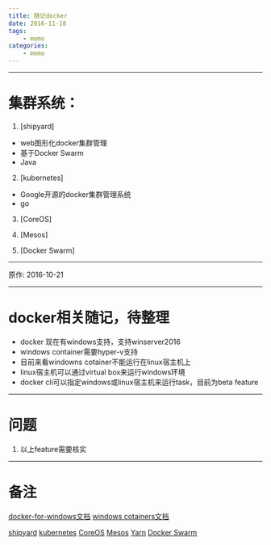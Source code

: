 ```yaml
---
title: 随记docker
date: 2016-11-18
tags:
    - memo
categories:
    - memo
---
```

-------------
# 集群系统：
1. [shipyard]
* web图形化docker集群管理
* 基于Docker Swarm
* Java

2. [kubernetes]
* Google开源的docker集群管理系统
* go

3. [CoreOS]

4. [Mesos]

5. [Docker Swarm]




-------------
原作: 2016-10-21

----------------
# docker相关随记，待整理
* docker 现在有windows支持，支持winserver2016
* windows container需要hyper-v支持
* 目前来看windowns cotainer不能运行在linux宿主机上
* linux宿主机可以通过virtual box来运行windows环境
* docker cli可以指定windows或linux宿主机来运行task，目前为beta feature

---------------
# 问题
1. 以上feature需要核实


---------------
# 备注

[docker-for-windows文档](https://docs.docker.com/docker-for-windowss)
[windows cotainers文档](https://msdn.microsoft.com/en-us/virtualization/windowscontainers/about/about_overview)

[shipyard](https://github.com/shipyard/shipyard)
[kubernetes](https://github.com/kubernetes/kubernetes)
[CoreOS](https://coreos.com)
[Mesos](http://mesos.apache.org/)
[Yarn](http://mesos.apache.org/)
[Docker Swarm](https://docs.docker.com/engine/swarm)

